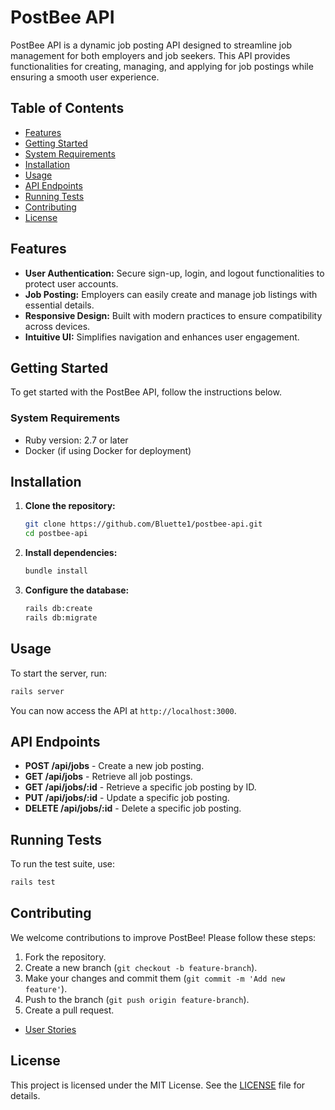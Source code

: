 # PostBee API

PostBee API is a dynamic job posting API designed to streamline job management for both employers and job seekers. This API provides functionalities for creating, managing, and applying for job postings while ensuring a smooth user experience.

## Table of Contents

- [Features](#features)
- [Getting Started](#getting-started)
- [System Requirements](#system-requirements)
- [Installation](#installation)
- [Usage](#usage)
- [API Endpoints](#api-endpoints)
- [Running Tests](#running-tests)
- [Contributing](#contributing)
- [License](#license)

## Features

- **User Authentication:** Secure sign-up, login, and logout functionalities to protect user accounts.
- **Job Posting:** Employers can easily create and manage job listings with essential details.
- **Responsive Design:** Built with modern practices to ensure compatibility across devices.
- **Intuitive UI:** Simplifies navigation and enhances user engagement.

## Getting Started

To get started with the PostBee API, follow the instructions below.

### System Requirements

- Ruby version: 2.7 or later
- Docker (if using Docker for deployment)

## Installation

1. **Clone the repository:**

   ```bash
   git clone https://github.com/Bluette1/postbee-api.git
   cd postbee-api
   ```

2. **Install dependencies:**

   ```bash
   bundle install
   ```

3. **Configure the database:**

   ```bash
   rails db:create
   rails db:migrate
   ```

## Usage

To start the server, run:

```bash
rails server
```

You can now access the API at `http://localhost:3000`.

## API Endpoints

- **POST /api/jobs** - Create a new job posting.
- **GET /api/jobs** - Retrieve all job postings.
- **GET /api/jobs/:id** - Retrieve a specific job posting by ID.
- **PUT /api/jobs/:id** - Update a specific job posting.
- **DELETE /api/jobs/:id** - Delete a specific job posting.

## Running Tests

To run the test suite, use:

```bash
rails test
```

## Contributing

We welcome contributions to improve PostBee! Please follow these steps:

1. Fork the repository.
2. Create a new branch (`git checkout -b feature-branch`).
3. Make your changes and commit them (`git commit -m 'Add new feature'`).
4. Push to the branch (`git push origin feature-branch`).
5. Create a pull request.

- [User Stories](https://www.notion.so/PostBee-API-User-Stories-149e6a4d98f280849601e17fcdfd7efc?pvs=4)

## License

This project is licensed under the MIT License. See the [LICENSE](LICENSE) file for details.
